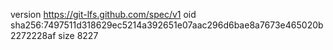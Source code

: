 version https://git-lfs.github.com/spec/v1
oid sha256:7497511d318629ec5214a392651e07aac296d6bae8a7673e465020b2272228af
size 8227
